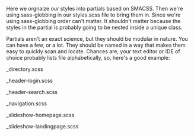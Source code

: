 Here we orgnaize our styles into partials based on SMACSS. Then we're using sass-globbing in our styles.scss file to bring them in. Since we're using sass-globbing order can't matter. It shouldn't matter because the styles in the partial is probably going to be nested inside a unique class.

Partials aren't an exact science, but they should be modular in nature. You can have a few, or a lot. They should be named in a way that makes them easy to quickly scan and locate. Chances are, your text editor or IDE of choice probably lists file alphabetically, so, here's a good example: 

_directory.scss

_header-login.scss

_header-search.scss

_navigation.scss

_slideshow-homepage.scss

_slideshow-landingpage.scss
